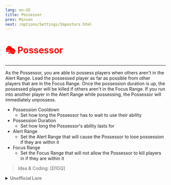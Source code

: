 ```yaml
---
lang: en-US
title: Possessor
prev: Minion
next: /options/Settings/Impostors.html
---
```


# <font color="red">🎭 <b>Possessor</b></font> <Badge text="Ghost" type="tip" vertical="middle"/>
---

As the Possessor, you are able to possess players when others aren't in the Alert Range. Lead the possessed player as far as possible from other players that are in the Focus Range. Once the possession duration is up, the possessed player will be killed if others aren't in the Focus Range. If you run into another player in the Alert Range while possessing, the Possessor will immediately unpossess.

* Possession Cooldown
  * Set how long the Possessor has to wait to use their ability
* Possession Duration
  * Set how long the Possessor's ability lasts for
* Alert Range
  * Set the Alert Range that will cause the Possessor to lose possession if they are within it
* Focus Range
  * Set the Focus Range that will not allow the Possessor to kill players in if they are within it

> Idea & Coding: [D1GQ]

<details>
<summary><b><font color=gray>Unofficial Lore</font></b></summary>

"It's Alive! It's Alive" "No you moron he's dead" "I knew that" Great minds think alike... One of them isnt great though .. Bro killed a crewmate and yelled its alive like a mad scientist... Pretty cool way to begin a story though... The Bandit killed and killed all Infront of his lawyer but... He didn't know that his crimes would come back... Not at him but at his only friend... The lawyer When killing the bean the bandit was merciless making the bean Suffer and suffer and the last words of the bean were "I will make you feel pain and loss" The Bandit laughed it off like some petty joke and stabbed the heart of the bean... Now the bean knew one thing.. He needed to break up the lawyer and the Bandit's group once and for all But how? Well he knew one thing... he could hypnotize the lawyer and lead him astray from his path... Interesting and all he needed was a spiral :hmmm: And hypnotize is what he did but what he didnt know was that when he lead the lawyer so far off he was able to convince the lawyer to kill himself :joe_think: Interesting indeed... Now the possessor (This is what the bean wants to be called) killed the lawyer the bandit was caught off guard and killed by the butcher... A great fate for a merciless killer Is it not! But continuing this the possessor noticed one thing if there were crewmates around the possessed bean... They could jolt him and wake him up... Saving him Shoot I guess that strategy isnt full proof eh? But still... Winnable >:D
> Submitted by: champofchamps78
</details>